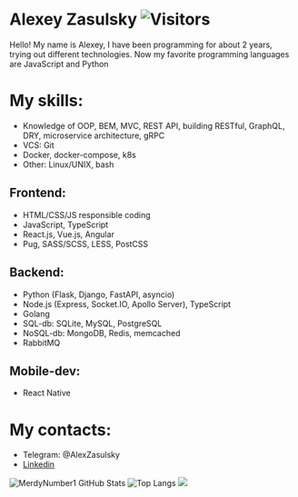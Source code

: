 # Alexey Zasulsky ![Visitors](https://visitor-badge.glitch.me/badge?page_id=MerdyNumber1)

Hello! My name is Alexey, I have been programming for about 2 years, trying out different technologies. Now my favorite programming languages are JavaScript and Python

# My skills:
 - Knowledge of OOP, BEM, MVC, REST API, building RESTful, GraphQL, DRY, microservice architecture, gRPC
 - VCS: Git
 - Docker, docker-compose, k8s
 - Other: Linux/UNIX, bash
## Frontend:
 - HTML/CSS/JS responsible coding
 - JavaScript, TypeScript
 - React.js, Vue.js, Angular 
 - Pug, SASS/SCSS, LESS, PostCSS
## Backend:
 - Python (Flask, Django, FastAPI, asyncio)
 - Node.js (Express, Socket.IO, Apollo Server), TypeScript
 - Golang
 - SQL-db: SQLite, MySQL, PostgreSQL
 - NoSQL-db: MongoDB, Redis, memcached
 - RabbitMQ
## Mobile-dev:
 - React Native

# My contacts:
 - Telegram: @AlexZasulsky
 - [Linkedin](https://www.linkedin.com/in/alexey-zasulsky-1b755b201/)


![MerdyNumber1 GitHub Stats](https://github-readme-stats.vercel.app/api?username=MerdyNumber1&count_private=true&hide=contribs&show_icons=true&theme=default&layout=compact)
![Top Langs](https://github-readme-stats.vercel.app/api/top-langs/?username=MerdyNumber1&count_private=false&hide=tsql&langs_count=7&theme=default&layout=compact)
![](https://www.codewars.com/users/sampekmoy/badges/large)
